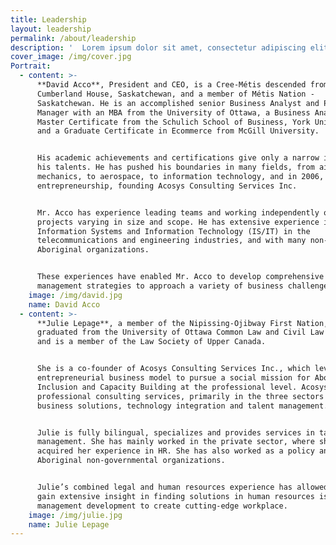 ```yaml
---
title: Leadership
layout: leadership
permalink: /about/leadership
description: '  Lorem ipsum dolor sit amet, consectetur adipiscing elit. Phasellus sit amet iaculis elit. Nam semper ut arcu non placerat. Praesent nibh massa varius.'
cover_image: /img/cover.jpg
Portrait:
  - content: >-
      **David Acco**, President and CEO, is a Cree-Métis descended from
      Cumberland House, Saskatchewan, and a member of Métis Nation -
      Saskatchewan. He is an accomplished senior Business Analyst and Project
      Manager with an MBA from the University of Ottawa, a Business Analysis
      Master Certificate from the Schulich School of Business, York University,
      and a Graduate Certificate in Ecommerce from McGill University.


      His academic achievements and certifications give only a narrow idea of
      his talents. He has pushed his boundaries in many fields, from aircraft
      mechanics, to aerospace, to information technology, and in 2006, to social
      entrepreneurship, founding Acosys Consulting Services Inc.


      Mr. Acco has experience leading teams and working independently on
      projects varying in size and scope. He has extensive experience in
      Information Systems and Information Technology (IS/IT) in the
      telecommunications and engineering industries, and with many non-profit
      Aboriginal organizations.


      These experiences have enabled Mr. Acco to develop comprehensive
      management strategies to approach a variety of business challenges.
    image: /img/david.jpg
    name: David Acco
  - content: >-
      **Julie Lepage**, a member of the Nipissing-Ojibway First Nation,
      graduated from the University of Ottawa Common Law and Civil Law Programs
      and is a member of the Law Society of Upper Canada.


      She is a co-founder of Acosys Consulting Services Inc., which leverages an
      entrepreneurial business model to pursue a social mission for Aboriginal
      Inclusion and Capacity Building at the professional level. Acosys provides
      professional consulting services, primarily in the three sectors of
      business solutions, technology integration and talent management.


      Julie is fully bilingual, specializes and provides services in talent
      management. She has mainly worked in the private sector, where she
      acquired her experience in HR. She has also worked as a policy analyst for
      Aboriginal non-governmental organizations.


      Julie’s combined legal and human resources experience has allowed her to
      gain extensive insight in finding solutions in human resources issues and
      management development to create cutting-edge workplace.
    image: /img/julie.jpg
    name: Julie Lepage
---
```

